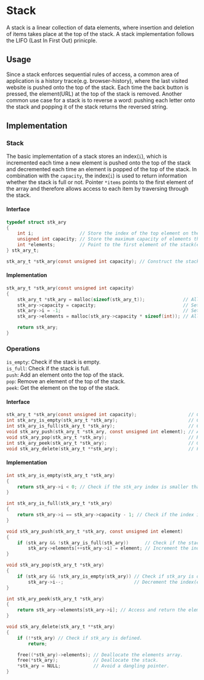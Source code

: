 # Stack

A stack is a linear collection of data elements, where insertion and deletion of items takes place at the top of the stack. A stack implementation follows the LIFO (Last In First Out) prinicple. 

## Usage
Since a stack enforces sequential rules of access, a common area of application is a history trace(e.g. browser-history), where the last visited website is pushed onto the top of the stack. Each time the back button is pressed, the element(URL) at the top of the stack is removed.
Another common use case for a stack is to reverse a word: pushing each letter onto the stack and popping it of the stack returns the reversed string.

## Implementation
### Stack
The basic implementation of a stack stores an index(```i```), which is incremented each time a new element is pushed onto the top of the stack and decremented each time an element is popped of the top of the stack. In combination with the ```capacity```, the index(```i```) is used to return information whether the stack is full or not. Pointer ```*items``` points to the first element of the array and therefore allows access to each item by traversing through the stack.

#### Interface
```c
typedef struct stk_ary
{
    int i;                 // Store the index of the top element on the stack.
    unsigned int capacity; // Store the maximum capacity of elements the stack can hold.
    int *elements;         // Point to the first element of the stack(element at the bottom of the stack).
} stk_ary_t;

stk_ary_t *stk_ary(const unsigned int capacity); // Construct the stack structure.
```

#### Implementation
```c
stk_ary_t *stk_ary(const unsigned int capacity)
{
    stk_ary_t *stk_ary = malloc(sizeof(stk_ary_t));              // Allocate memory for the stack itself.
    stk_ary->capacity = capacity;                                // Set capacity.
    stk_ary->i = -1;                                             // Set the index to < 0 (empty).
    stk_ary->elements = malloc(stk_ary->capacity * sizeof(int)); // Allocate memory for the related array in accordance to the capacity.

    return stk_ary;
}
```

### Operations
`is_empty`: Check if the stack is empty.  
`is_full`: Check if the stack is full.  
`push`: Add an element onto the top of the stack.  
`pop`: Remove an element of the top of the stack.  
`peek`: Get the element on the top of the stack.

#### Interface
```c
stk_ary_t *stk_ary(const unsigned int capacity);                   // Construct the stack structure.
int stk_ary_is_empty(stk_ary_t *stk_ary);                          // Check if the stack is empty.
int stk_ary_is_full(stk_ary_t *stk_ary);                           // Check if the stack is full.
void stk_ary_push(stk_ary_t *stk_ary, const unsigned int element); // Add an element onto the top of the stack.
void stk_ary_pop(stk_ary_t *stk_ary);                              // Remove an element of the top of the stack.
int stk_ary_peek(stk_ary_t *stk_ary);                              // Get the element on the top of the stack.
void stk_ary_delete(stk_ary_t **stk_ary);                          // Free the allocated memory.
```

#### Implementation
```c
int stk_ary_is_empty(stk_ary_t *stk_ary)
{
    return stk_ary->i < 0; // Check if the stk_ary index is smaller than 0 and return the result.
}
```

```c
int stk_ary_is_full(stk_ary_t *stk_ary)
{
    return stk_ary->i == stk_ary->capacity - 1; // Check if the index is of the same size as the capacity -1 and return the result.
}
```

```c
void stk_ary_push(stk_ary_t *stk_ary, const unsigned int element)
{
    if (stk_ary && !stk_ary_is_full(stk_ary))      // Check if the stack has available capacity to store one more element.
        stk_ary->elements[++stk_ary->i] = element; // Increment the index and append the requested element.
}
```

```c
void stk_ary_pop(stk_ary_t *stk_ary)
{
    if (stk_ary && !stk_ary_is_empty(stk_ary)) // Check if stk_ary is defined or if there are available elements to be removed.
        stk_ary->i--;                          // Decrement the index(element is not removed).
}
```

```c
int stk_ary_peek(stk_ary_t *stk_ary)
{
    return stk_ary->elements[stk_ary->i]; // Access and return the element at the top of the stack.
}
```

```c
void stk_ary_delete(stk_ary_t **stk_ary)
{
    if (!*stk_ary) // Check if stk_ary is defined.
        return;

    free((*stk_ary)->elements); // Deallocate the elements array.
    free(*stk_ary);             // Deallocate the stack.
    *stk_ary = NULL;            // Avoid a dangling pointer.
}
```